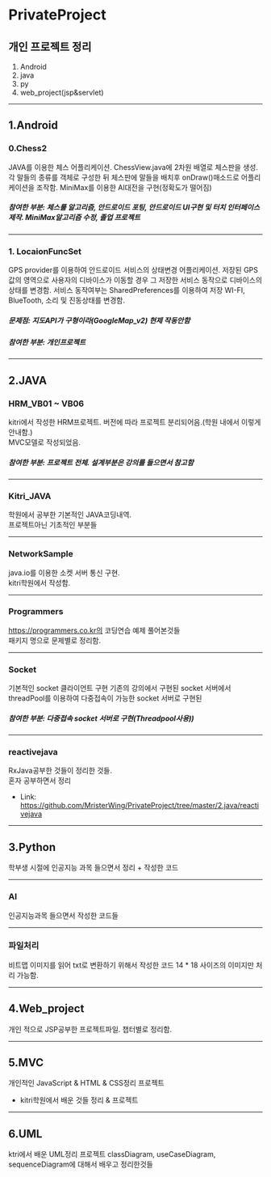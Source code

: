 PrivateProject
===
개인 프로젝트 정리
---
1. Android
2. java
3. py
4. web_project(jsp&servlet)
---
1.Android
---
### 0.Chess2
JAVA를 이용한 체스 어플리케이션.
ChessView.java에 2차원 배열로 체스판을 생성. 각 말들의 종류를 객체로 구성한 뒤 체스판에 말들을 배치후 onDraw()매소드로 어플리케이션을 조작함.
MiniMax를 이용한 AI대전을 구현(정확도가 떨어짐)

##### 참여한 부분: 체스룰 알고리즘, 안드로이드 포팅, 안드로이드 UI구현 및 터치 인터페이스 제작. MiniMax알고리즘 수정, 졸업 프로젝트
---
### 1. LocaionFuncSet
GPS provider를 이용하여 안드로이드 서비스의 상태변경 어플리케이션.
저장된 GPS값의 영역으로 사용자의 디바이스가 이동할 경우 그 저장한 서비스 동작으로 디바이스의 상태를 변경함.
서비스 동작여부는 SharedPreferences를 이용하여 저장
WI-FI, BlueTooth, 소리 및 진동상태를 변경함.

##### 문제점: 지도API가 구형이라(GoogleMap_v2) 현제 작동안함
##### 참여한 부분: 개인프로젝트
---
2.JAVA
---
### HRM_VB01 ~ VB06
kitri에서 작성한 HRM프로젝트. 버전에 따라 프로젝트 분리되어음.(학원 내에서 이렇게 안내함.)  
MVC모델로 작성되었음.

##### 참여한 부분: 프로젝트 전체. 설계부분은 강의를 들으면서 참고함
---
### Kitri_JAVA
학원에서 공부한 기본적인 JAVA코딩내역.  
프로젝트아닌 기초적인 부분들

---
### NetworkSample
java.io를 이용한 소켓 서버 통신 구현.  
kitri학원에서 작성함.

---
### Programmers
https://programmers.co.kr의 코딩연습 예제 풀어본것들  
패키지 명으로 문제별로 정리함.

---
### Socket
기본적인 socket 클라이언트 구현
기존의 강의에서 구현된 socket 서버에서 threadPool를 이용하여 다중접속이 가능한 socket 서버로 구현된

##### 참여한 부분: 다중접속 socket 서버로 구현(Threadpool사용))
---
### reactivejava
RxJava공부한 것들이 정리한 것들.  
혼자 공부하면서 정리  
* Link: https://github.com/MristerWing/PrivateProject/tree/master/2.java/reactivejava

---
3.Python
---
학부생 시절에 인공지능 과목 들으면서 정리 + 작성한 코드  

---
### AI
인공지능과목 들으면서 작성한 코드들  

---
### 파일처리
비트맵 이미지를 읽어 txt로 변환하기 위해서 작성한 코드  14 * 18 사이즈의 이미지만 처리 가능함.

---
4.Web_project
---
개인 적으로 JSP공부한 프로젝트파일. 챕터별로 정리함.

---
5.MVC
---
개인적인 JavaScript & HTML & CSS정리 프로젝트
+ kitri학원에서 배운 것들 정리 & 프로젝트

---
6.UML
---
ktri에서 배운 UML정리 프로젝트
classDiagram, useCaseDiagram, sequenceDiagram에 대해서 배우고 정리한것들

